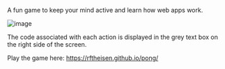 A fun game to keep your mind active and learn how web apps work.

![image](https://github.com/rftheisen/pong/assets/52935050/5acec5d1-29b3-4593-95da-2bde4fc90576)

The code associated with each action is displayed in the grey text box on the right side of the screen.

Play the game here: https://rftheisen.github.io/pong/

